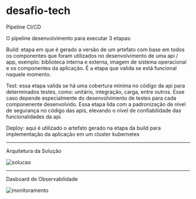 # desafio-tech


Pipeline CI/CD

O pipeline desenvolvimento para executar 3 etapas:

Build: etapa em que é gerado a versão de um artefato com base em todos os componentes que foram utilizados no desenvolvimento de uma api / app, exemplo: biblioteca interna e externa, imagem de sistema operacional e os componentes da aplicação. É a etapa que valida se está funcional naquele momento.

Test: essa etapa valida se há uma cobertura mínima no código da api para determinados testes, como: unitário, integração, carga, entre outros. Esse caso depende especialmente do desenvolvimento de testes para cada componenente desenvolvido. Essa etapa lida com a padronização de nível de segurança no código das apis, elevando o nível de confiabilidade das funcionalidades da api. 

Deploy: aqui é utilizado o artefato gerado na etapa da build para implementação da aplicação em um cluster kubernetes

____________________________________________________________________________________________________________________________________________________________________________________________________________

Arquitetura da Solução


![solucao](https://github.com/wrs-mar/desafio-tech/assets/84333247/0a91d405-bb0f-4923-be9b-63a3e1e69cf4)


______________________________________________________________________________________________________________________________________________________________________________________________________________

Dasboard de Observabilidade

![monitoramento](https://github.com/wrs-mar/desafio-tech/assets/84333247/f09489ae-261a-4da0-95ca-3b8874c6e995)
